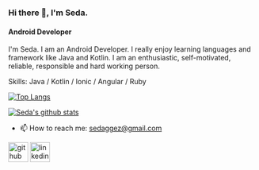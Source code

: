 ### Hi there 👋, I'm Seda.
#### Android Developer

I'm Seda. I am an Android Developer. I really enjoy learning languages and framework like Java and Kotlin. I am an enthusiastic, self-motivated, reliable, responsible and hard working person.

Skills: Java / Kotlin / Ionic / Angular / Ruby


[![Top Langs](https://github-readme-stats.vercel.app/api/top-langs/?username=sedaaggez&layout=compact)](https://github.com/anuraghazra/github-readme-stats)


[![Seda's github stats](https://github-readme-stats.vercel.app/api?username=sedaaggez)](https://github.com/anuraghazra/github-readme-stats)

- 📫 How to reach me: sedaggez@gmail.com 

[<img src='https://cdn.jsdelivr.net/npm/simple-icons@3.0.1/icons/github.svg' alt='github' height='40'>](https://github.com/sedaaggez)  [<img src='https://cdn.jsdelivr.net/npm/simple-icons@3.0.1/icons/linkedin.svg' alt='linkedin' height='40'>](https://www.linkedin.com/in/sedaaggez/)  



